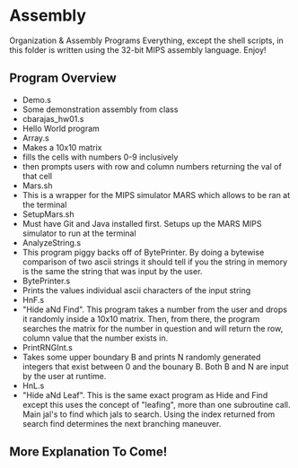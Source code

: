 # Assembly
Organization &amp; Assembly Programs
Everything, except the shell scripts, in this folder is written using the 32-bit MIPS assembly language. Enjoy!

## Program Overview
- Demo.s
 - Some demonstration assembly from class
- cbarajas_hw01.s
 - Hello World program
- Array.s
 - Makes a 10x10 matrix
 - fills the cells with numbers 0-9 inclusively
 - then prompts users with row and column numbers returning the val of that cell
- Mars.sh
 - This is a wrapper for the MIPS simulator MARS which allows to be ran at the terminal
- SetupMars.sh
 - Must have Git and Java installed first. Setups up the MARS MIPS simulator to run at the terminal
- AnalyzeString.s
 - This program piggy backs off of BytePrinter. By doing a bytewise comparison of two ascii strings it should tell if you the string in memory is the same the string that was input by the user.
- BytePrinter.s
 - Prints the values individual ascii characters of the input string
- HnF.s
 - "Hide aNd Find". This program takes a number from the user and drops it randomly inside a 10x10 matrix. Then, from there, the program searches the matrix for the number in question and will return the row, column value that the number exists in.
- PrintRNGInt.s
 - Takes some upper boundary B and prints N randomly generated integers that exist between 0 and the bounary B. Both B and N are input by the user at runtime.
- HnL.s
 - "Hide aNd Leaf". This is the same exact program as Hide and Find except this uses the concept of "leafing", more than one subroutine call. Main jal's to find which jals to search. Using the index returned from search find determines the next branching maneuver.

## More Explanation To Come!